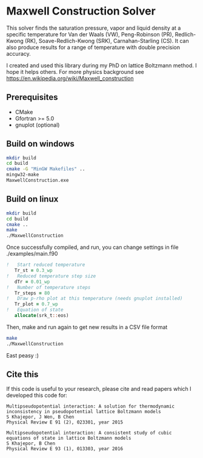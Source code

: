 #  Maxwell Construction Solver

This solver finds the saturation pressure, vapor and liquid density at a specific temperature for Van der Waals (VW), Peng-Robinson (PR), Redlich-Kwong (RK), Soave-Redlich-Kwong (SRK), Carnahan-Starling (CS). It can also produce results for a range of temperature with double precision accuracy.

I created and used this library during my PhD on lattice Boltzmann method. I hope it helps others.
For more physics background see https://en.wikipedia.org/wiki/Maxwell_construction

## Prerequisites
* CMake
* Gfortran >= 5.0
* gnuplot (optional)

 ## Build on windows
 ```bash
 mkdir build
 cd build
 cmake -G "MinGW Makefiles" ..
 mingw32-make
 MaxwellConstruction.exe
```

 ## Build on linux
 ```bash
 mkdir build
 cd build
 cmake ..
 make
 ./MaxwellConstruction
 ```
 Once successfully compiled, and run, you can change settings in file ./examples/main.f90
 
 ```fortran
!   Start reduced temperature
    Tr_st = 0.3_wp
!   Reduced temperature step size    
    dTr = 0.01_wp
!   Number of temperature steps
    Tr_steps = 80
!   Draw p-rho plot at this temperature (needs gnuplot installed)     
    Tr_plot = 0.7_wp
!   Equation of state
    allocate(srk_t::eos)
  ```
  
  Then, make and run again to get new results in a CSV file format
  
  ```bash
  make
 ./MaxwellConstruction
 ```
  
East peasy :)

## Cite this

If this code is useful to your research, please cite and read papers which I developed this code for:

```
Multipseudopotential interaction: A solution for thermodynamic inconsistency in pseudopotential lattice Boltzmann models
S Khajepor, J Wen, B Chen
Physical Review E 91 (2), 023301, year 2015

Multipseudopotential interaction: A consistent study of cubic equations of state in lattice Boltzmann models
S Khajepor, B Chen
Physical Review E 93 (1), 013303, year 2016
```



